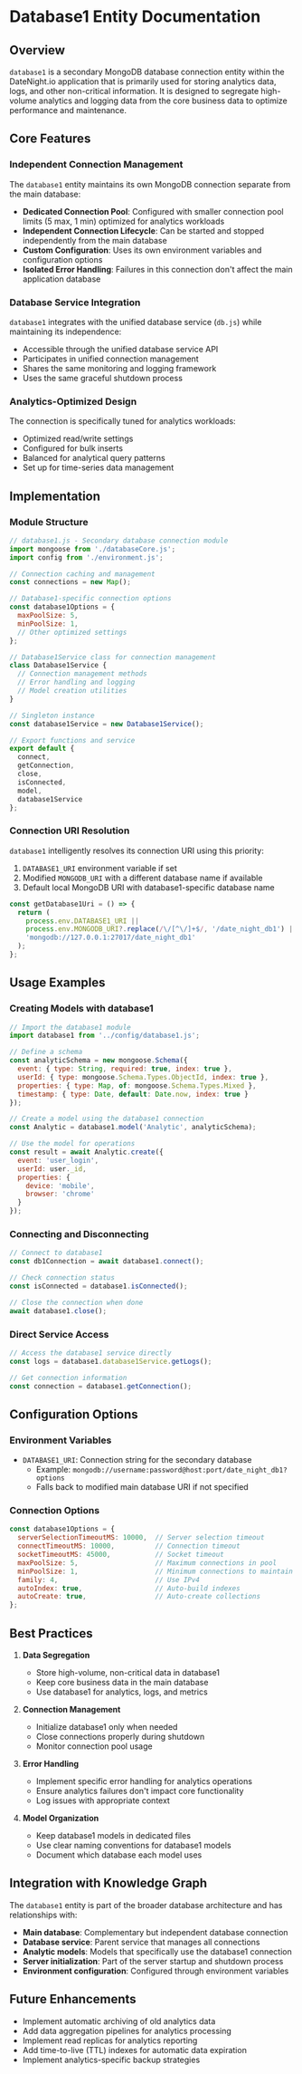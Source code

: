 # Database1 Entity Documentation

## Overview

`database1` is a secondary MongoDB database connection entity within the DateNight.io application that is primarily used for storing analytics data, logs, and other non-critical information. It is designed to segregate high-volume analytics and logging data from the core business data to optimize performance and maintenance.

## Core Features

### Independent Connection Management

The `database1` entity maintains its own MongoDB connection separate from the main database:

- **Dedicated Connection Pool**: Configured with smaller connection pool limits (5 max, 1 min) optimized for analytics workloads
- **Independent Connection Lifecycle**: Can be started and stopped independently from the main database
- **Custom Configuration**: Uses its own environment variables and configuration options
- **Isolated Error Handling**: Failures in this connection don't affect the main application database

### Database Service Integration

`database1` integrates with the unified database service (`db.js`) while maintaining its independence:

- Accessible through the unified database service API
- Participates in unified connection management
- Shares the same monitoring and logging framework
- Uses the same graceful shutdown process

### Analytics-Optimized Design

The connection is specifically tuned for analytics workloads:

- Optimized read/write settings
- Configured for bulk inserts
- Balanced for analytical query patterns
- Set up for time-series data management

## Implementation

### Module Structure

```javascript
// database1.js - Secondary database connection module
import mongoose from './databaseCore.js';
import config from './environment.js';

// Connection caching and management
const connections = new Map();

// Database1-specific connection options
const database1Options = {
  maxPoolSize: 5,
  minPoolSize: 1,
  // Other optimized settings
};

// Database1Service class for connection management
class Database1Service {
  // Connection management methods
  // Error handling and logging
  // Model creation utilities
}

// Singleton instance
const database1Service = new Database1Service();

// Export functions and service
export default {
  connect,
  getConnection,
  close,
  isConnected,
  model,
  database1Service
};
```

### Connection URI Resolution

`database1` intelligently resolves its connection URI using this priority:

1. `DATABASE1_URI` environment variable if set
2. Modified `MONGODB_URI` with a different database name if available
3. Default local MongoDB URI with database1-specific database name

```javascript
const getDatabase1Uri = () => {
  return (
    process.env.DATABASE1_URI ||
    process.env.MONGODB_URI?.replace(/\/[^\/]+$/, '/date_night_db1') ||
    'mongodb://127.0.0.1:27017/date_night_db1'
  );
};
```

## Usage Examples

### Creating Models with database1

```javascript
// Import the database1 module
import database1 from '../config/database1.js';

// Define a schema
const analyticSchema = new mongoose.Schema({
  event: { type: String, required: true, index: true },
  userId: { type: mongoose.Schema.Types.ObjectId, index: true },
  properties: { type: Map, of: mongoose.Schema.Types.Mixed },
  timestamp: { type: Date, default: Date.now, index: true }
});

// Create a model using the database1 connection
const Analytic = database1.model('Analytic', analyticSchema);

// Use the model for operations
const result = await Analytic.create({
  event: 'user_login',
  userId: user._id,
  properties: {
    device: 'mobile',
    browser: 'chrome'
  }
});
```

### Connecting and Disconnecting

```javascript
// Connect to database1
const db1Connection = await database1.connect();

// Check connection status
const isConnected = database1.isConnected();

// Close the connection when done
await database1.close();
```

### Direct Service Access

```javascript
// Access the database1 service directly
const logs = database1.database1Service.getLogs();

// Get connection information
const connection = database1.getConnection();
```

## Configuration Options

### Environment Variables

- `DATABASE1_URI`: Connection string for the secondary database
  - Example: `mongodb://username:password@host:port/date_night_db1?options`
  - Falls back to modified main database URI if not specified

### Connection Options

```javascript
const database1Options = {
  serverSelectionTimeoutMS: 10000,  // Server selection timeout
  connectTimeoutMS: 10000,          // Connection timeout
  socketTimeoutMS: 45000,           // Socket timeout
  maxPoolSize: 5,                   // Maximum connections in pool
  minPoolSize: 1,                   // Minimum connections to maintain
  family: 4,                        // Use IPv4
  autoIndex: true,                  // Auto-build indexes
  autoCreate: true,                 // Auto-create collections
};
```

## Best Practices

1. **Data Segregation**
   - Store high-volume, non-critical data in database1
   - Keep core business data in the main database
   - Use database1 for analytics, logs, and metrics

2. **Connection Management**
   - Initialize database1 only when needed
   - Close connections properly during shutdown
   - Monitor connection pool usage

3. **Error Handling**
   - Implement specific error handling for analytics operations
   - Ensure analytics failures don't impact core functionality
   - Log issues with appropriate context

4. **Model Organization**
   - Keep database1 models in dedicated files
   - Use clear naming conventions for database1 models
   - Document which database each model uses

## Integration with Knowledge Graph

The `database1` entity is part of the broader database architecture and has relationships with:

- **Main database**: Complementary but independent database connection
- **Database service**: Parent service that manages all connections
- **Analytic models**: Models that specifically use the database1 connection
- **Server initialization**: Part of the server startup and shutdown process
- **Environment configuration**: Configured through environment variables

## Future Enhancements

- Implement automatic archiving of old analytics data
- Add data aggregation pipelines for analytics processing
- Implement read replicas for analytics reporting
- Add time-to-live (TTL) indexes for automatic data expiration
- Implement analytics-specific backup strategies
